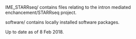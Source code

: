 IME_STARRseq/ contains files relating to the intron mediated enchancement/STARRseq project. 

software/ contains locally installed software packages.


Up to date as of 8 Feb 2018. 

